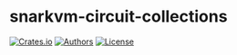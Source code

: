 # snarkvm-circuit-collections

[![Crates.io](https://img.shields.io/crates/v/snarkvm-circuit-collections.svg?color=neon)](https://crates.io/crates/snarkvm-circuit-collections)
[![Authors](https://img.shields.io/badge/authors-Aleo-orange.svg)](https://aleo.org)
[![License](https://img.shields.io/badge/License-Apache%202.0-blue.svg)](./LICENSE.md)
